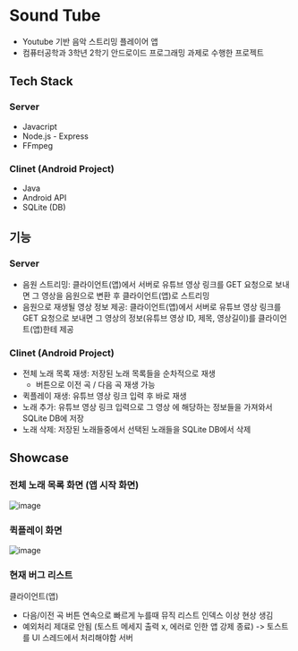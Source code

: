 # Sound Tube
- Youtube 기반 음악 스트리밍 플레이어 앱
- 컴퓨터공학과 3학년 2학기 안드로이드 프로그래밍 과제로 수행한 프로젝트

## Tech Stack
### Server
- Javacript
- Node.js - Express
- FFmpeg
### Clinet (Android Project)
- Java
- Android API
- SQLite (DB)

## 기능
### Server
- 음원 스트리밍: 클라이언트(앱)에서 서버로 유튜브 영상 링크를 GET 요청으로 보내면 그 영상을 음원으로 변환 후 클라이언트(앱)로 스트리밍 
- 음원으로 재생될 영상 정보 제공: 클라이언트(앱)에서 서버로 유튜브 영상 링크를 GET 요청으로 보내면 그 영상의 정보(유튜브 영상 ID, 제목, 영상길이)를 클라이언트(앱)한테 제공
### Clinet (Android Project)
- 전체 노래 목록 재생: 저장된 노래 목록들을 순차적으로 재생
  - 버튼으로 이전 곡 / 다음 곡 재생 가능
- 퀵플레이 재생: 유튜브 영상 링크 입력 후 바로 재생
- 노래 추가:  유튜브 영상 링크 입력으로 그 영상 에 해당하는 정보들을 가져와서 SQLite DB에 저장
- 노래 삭제: 저장된 노래들중에서 선택된 노래들을 SQLite DB에서 삭제

## Showcase
### 전체 노래 목록 화면 (앱 시작 화면)
![image](https://github.com/user-attachments/assets/1c15407e-560a-42db-8468-76e1f3e6b0ed)

### 퀵플레이 화면
![image](https://github.com/user-attachments/assets/463bb2c7-c8b7-4a0d-a95f-367d7da3e295)

### 현재 버그 리스트
클라이언트(앱)
- 다음/이전 곡 버튼 연속으로 빠르게 누를때 뮤직 리스트 인덱스 이상 현상 생김
- 예외처리 제대로 안됨 (토스트 메세지 출력 x, 에러로 인한 앱 강제 종료)
  -> 토스트를 UI 스레드에서 처리해야함 
서버 



